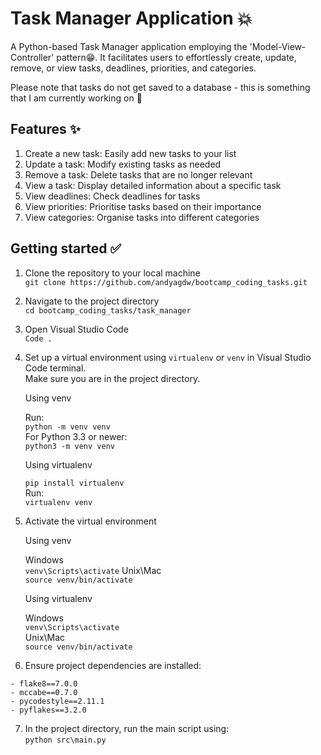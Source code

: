 # Task Manager Application 💥

A Python-based Task Manager application employing the
'Model-View-Controller' pattern😁. It facilitates users to
effortlessly create, update, remove, or view tasks, deadlines,
priorities, and categories.

Please note that tasks do not get saved to a database - this is something that I am
currently working on 🚧

## Features ✨

1. Create a new task: Easily add new tasks to your list
2. Update a task: Modify existing tasks as needed
3. Remove a task: Delete tasks that are no longer relevant
4. View a task: Display detailed information about a specific task
5. View deadlines: Check deadlines for tasks
6. View priorities: Prioritise tasks based on their importance
7. View categories: Organise tasks into different categories

## Getting started ✅

1. Clone the repository to your local machine <br />
   `git clone https://github.com/andyagdw/bootcamp_coding_tasks.git`
2. Navigate to the project directory <br />
   `cd bootcamp_coding_tasks/task_manager`
3. Open Visual Studio Code <br />
   `Code .`
4. Set up a virtual environment using `virtualenv` or `venv` in Visual Studio Code terminal. <br />
   Make sure you are in the project directory.

   Using venv

   Run: <br />
   `python -m venv venv` <br />
   For Python 3.3 or newer: <br />
   `python3 -m venv venv`

   Using virtualenv

   `pip install virtualenv` <br />
   Run: <br />
   `virtualenv venv`

6. Activate the virtual environment

   Using venv

   Windows <br />
   `venv\Scripts\activate`
   Unix\Mac <br />
   `source venv/bin/activate`

   Using virtualenv <br />

   Windows <br />
   `venv\Scripts\activate` <br />
   Unix\Mac <br />
   `source venv/bin/activate`

7. Ensure project dependencies are installed: <br />

```
- flake8==7.0.0
- mccabe==0.7.0
- pycodestyle==2.11.1
- pyflakes==3.2.0
```

7. In the project directory, run the main script using: <br />
   `python src\main.py`
